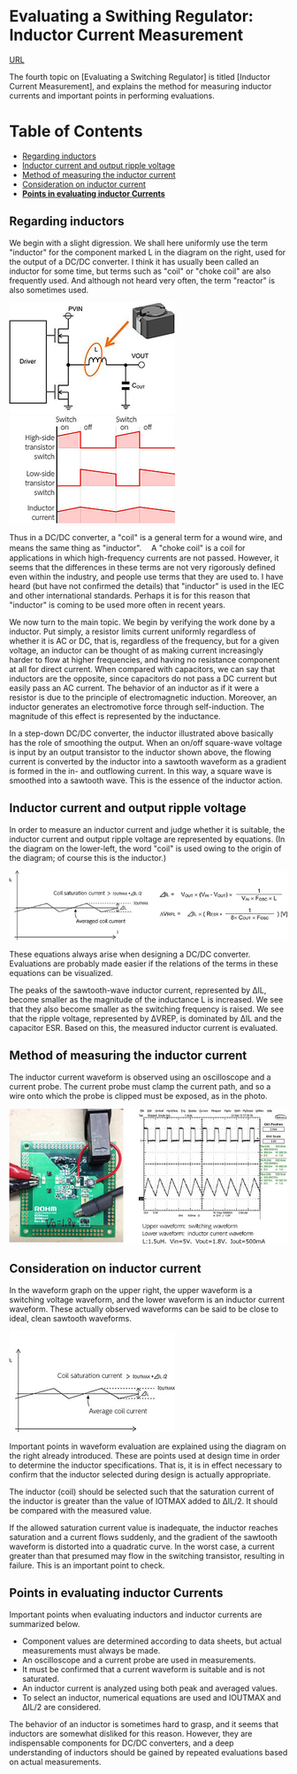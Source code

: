 # Evaluating a Swithing Regulator: Inductor Current Measurement

[URL](https://techweb.rohm.com/knowledge/dcdc/dcdc_sr/dcdc_sr01/1649)

The fourth topic on [Evaluating a Switching Regulator] is titled [Inductor Current Measurement], and explains the method for measuring inductor currents and important points in performing evaluations.

Table of Contents
=================

<!-- vim-markdown-toc GFM -->

* [Regarding inductors](#regarding-inductors)
* [Inductor current and output ripple voltage](#inductor-current-and-output-ripple-voltage)
* [Method of measuring the inductor current](#method-of-measuring-the-inductor-current)
* [Consideration on inductor current](#consideration-on-inductor-current)
* [**Points in evaluating inductor Currents**](#points-in-evaluating-inductor-currents)

<!-- vim-markdown-toc -->

## Regarding inductors

We begin with a slight digression. We shall here uniformly use the term "inductor" for the component marked L in the diagram on the right, used for the output of a DC/DC converter. I think it has usually been called an inductor for some time, but terms such as "coil" or "choke coil" are also frequently used. And although not heard very often, the term "reactor" is also sometimes used.

![WHAT IMAGE](/misc/17D_graf01.jpg) ![WHAT IMAGE](/misc/17D_graf02.jpg) 

Thus in a DC/DC converter, a "coil" is a general term for a wound wire, and means the same thing as "inductor". 　A "choke coil" is a coil for applications in which high-frequency currents are not passed. However, it seems that the differences in these terms are not very rigorously defined even within the industry, and people use terms that they are used to. I have heard (but have not confirmed the details) that "inductor" is used in the IEC and other international standards. Perhaps it is for this reason that "inductor" is coming to be used more often in recent years.

We now turn to the main topic. We begin by verifying the work done by a inductor. Put simply, a resistor limits current uniformly regardless of whether it is AC or DC, that is, regardless of the frequency, but for a given voltage, an inductor can be thought of as making current increasingly harder to flow at higher frequencies, and having no resistance component at all for direct current. When compared with capacitors, we can say that inductors are the opposite, since capacitors do not pass a DC current but easily pass an AC current. The behavior of an inductor as if it were a resistor is due to the principle of electromagnetic induction. Moreover, an inductor generates an electromotive force through self-induction. The magnitude of this effect is represented by the inductance.

In a step-down DC/DC converter, the inductor illustrated above basically has the role of smoothing the output. When an on/off square-wave voltage is input by an output transistor to the inductor shown above, the flowing current is converted by the inductor into a sawtooth waveform as a gradient is formed in the in- and outflowing current. In this way, a square wave is smoothed into a sawtooth wave. This is the essence of the inductor action.

## Inductor current and output ripple voltage

In order to measure an inductor current and judge whether it is suitable, the inductor current and output ripple voltage are represented by equations. (In the diagram on the lower-left, the word "coil" is used owing to the origin of the diagram; of course this is the inductor.)

![WHAT IMAGE](/misc/17D_graf03.jpg) 

These equations always arise when designing a DC/DC converter. Evaluations are probably made easier if the relations of the terms in these equations can be visualized.

The peaks of the sawtooth-wave inductor current, represented by ΔIL, become smaller as the magnitude of the inductance L is increased. We see that they also become smaller as the switching frequency is raised. We see that the ripple voltage, represented by ΔVREP, is dominated by ΔIL and the capacitor ESR. Based on this, the measured inductor current is evaluated.

## Method of measuring the inductor current

The inductor current waveform is observed using an oscilloscope and a current probe. The current probe must clamp the current path, and so a wire onto which the probe is clipped must be exposed, as in the photo.

![WHAT IMAGE](/misc/17D_graf04.jpg) 

## Consideration on inductor current

In the waveform graph on the upper right, the upper waveform is a switching voltage waveform, and the lower waveform is an inductor current waveform. These actually observed waveforms can be said to be close to ideal, clean sawtooth waveforms.

![WHAT IMAGE](/misc/17D_graf05.jpg) 

Important points in waveform evaluation are explained using the diagram on the right already introduced. These are points used at design time in order to determine the inductor specifications. That is, it is in effect necessary to confirm that the inductor selected during design is actually appropriate.

The inductor (coil) should be selected such that the saturation current of the inductor is greater than the value of IOTMAX added to ΔIL/2. It should be compared with the measured value.

If the allowed saturation current value is inadequate, the inductor reaches saturation and a current flows suddenly, and the gradient of the sawtooth waveform is distorted into a quadratic curve. In the worst case, a current greater than that presumed may flow in the switching transistor, resulting in failure. This is an important point to check.

## **Points in evaluating inductor Currents**

Important points when evaluating inductors and inductor currents are summarized below.

* Component values are determined according to data sheets, but actual measurements must always be made.
* An oscilloscope and a current probe are used in measurements.
* It must be confirmed that a current waveform is suitable and is not saturated.
* An inductor current is analyzed using both peak and averaged values.
* To select an inductor, numerical equations are used and IOUTMAX and ΔIL/2 are considered.


The behavior of an inductor is sometimes hard to grasp, and it seems that inductors are somewhat disliked for this reason. However, they are indispensable components for DC/DC converters, and a deep understanding of inductors should be gained by repeated evaluations based on actual measurements.

